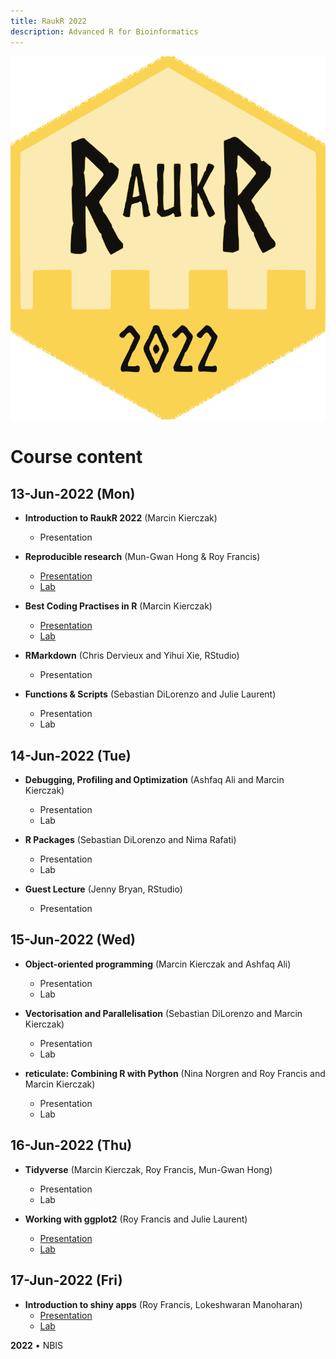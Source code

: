 ```yaml
---
title: RaukR 2022
description: Advanced R for Bioinformatics
---
```


<div class="wrapper-logo"><img class="logo" src="assets/logo.svg"></div>

# Course content

## 13-Jun-2022 (Mon)

- **Introduction to RaukR 2022** (Marcin Kierczak)
    - Presentation

- **Reproducible research** (Mun-Gwan Hong & Roy Francis)
    - [Presentation](topic_repr_research_Mun-Gwan/presentation/rr_presentation.html)
    - [Lab](topic_repr_research_Mun-Gwan/lab/rr_lab.html)

- **Best Coding Practises in R** (Marcin Kierczak)
    - [Presentation](topic_best_coding_practises_Marcin/presentation/pres_best_coding_practises.html)
    - [Lab](topic_best_coding_practises_Marcin/lab/BestCodingPractisesLab.html)

- **RMarkdown** (Chris Dervieux and Yihui Xie, RStudio)
    - Presentation

- **Functions & Scripts** (Sebastian DiLorenzo and Julie Laurent)
    - Presentation
    - Lab

## 14-Jun-2022 (Tue)

- **Debugging, Profiling and Optimization** (Ashfaq Ali and Marcin Kierczak)
    - Presentation
    - Lab

- **R Packages** (Sebastian DiLorenzo and Nima Rafati)
    - Presentation
    - Lab

- **Guest Lecture** (Jenny Bryan, RStudio)
    - Presentation

## 15-Jun-2022 (Wed)

- **Object-oriented programming** (Marcin Kierczak and Ashfaq Ali)
    - Presentation
    - Lab

- **Vectorisation and Parallelisation** (Sebastian DiLorenzo and Marcin Kierczak)
    - Presentation
    - Lab

- **reticulate: Combining R with Python** (Nina Norgren and Roy Francis and Marcin Kierczak)
    - Presentation
    - Lab

## 16-Jun-2022 (Thu)

- **Tidyverse** (Marcin Kierczak, Roy Francis, Mun-Gwan Hong)
    - Presentation
    - Lab

- **Working with ggplot2** (Roy Francis and Julie Laurent)
    - [Presentation](ggplot/presentation/ggplot_presentation.html)
    - [Lab](ggplot/lab/ggplot_lab.html)

## 17-Jun-2022 (Fri)

- **Introduction to shiny apps** (Roy Francis, Lokeshwaran Manoharan)
    - [Presentation](shiny/presentation/shiny_presentation.html)
    - [Lab](shiny/lab/shiny_lab.html)

**2022** • NBIS
